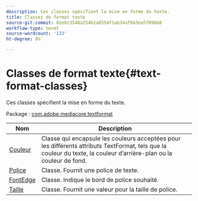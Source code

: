 ```yaml
---
description: Ces classes spécifient la mise en forme du texte.
title: Classes de format texte
source-git-commit: 02ebc3548a254b2a6554f1ab34afbb3ea5f09bb8
workflow-type: tm+mt
source-wordcount: '133'
ht-degree: 0%

---
```


# Classes de format texte{#text-format-classes}

Ces classes spécifient la mise en forme du texte.

Package : [com.adobe.mediacore.textformat](https://help.adobe.com/en_US/primetime/api/psdk/asdoc-dhls_1.4/com/adobe/mediacore/textformat/package-detail.html)

| Nom | Description |
|---|---|
| [Couleur](https://help.adobe.com/en_US/primetime/api/psdk/asdoc-dhls_1.4/com/adobe/mediacore/textformat/Color.html) | Classe qui encapsule les couleurs acceptées pour les différents attributs TextFormat, tels que la couleur du texte, la couleur d’arrière-plan ou la couleur de fond. |
| [Police](https://help.adobe.com/en_US/primetime/api/psdk/asdoc-dhls_1.4/com/adobe/mediacore/textformat/Font.html) | Classe. Fournit une police de texte. |
| [FontEdge](https://help.adobe.com/en_US/primetime/api/psdk/asdoc-dhls_1.4/com/adobe/mediacore/textformat/FontEdge.html) | Classe. Indique le bord de police souhaité. |
| [Taille](https://help.adobe.com/en_US/primetime/api/psdk/asdoc-dhls_1.4/com/adobe/mediacore/textformat/Size.html) | Classe. Fournit une valeur pour la taille de police. |
